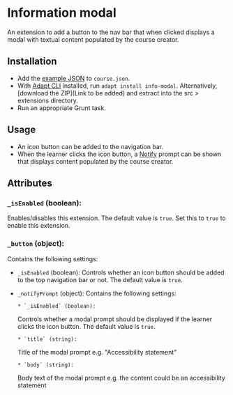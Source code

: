 # Information modal

An extension to add a button to the nav bar that when clicked displays a modal with textual content populated by the course creator.

## Installation

- Add the [example JSON](example.json) to `course.json`.
- With [Adapt CLI](https://github.com/adaptlearning/adapt-cli) installed, run `adapt install info-modal`. Alternatively, [download the ZIP](Link to be added) and extract into the src > extensions directory.
- Run an appropriate Grunt task.

## Usage

- An icon button can be added to the navigation bar.
- When the learner clicks the icon button, a [Notify](https://github.com/adaptlearning/adapt_framework/wiki/Core-modules#notify) prompt can be shown that displays content populated by the course creator.

## Attributes

### `_isEnabled` (boolean):

Enables/disables this extension. The default value is `true`. Set this to `true` to enable this extension.

### `_button` (object):

Contains the following settings:

- `_isEnabled` (boolean):
  Controls whether an icon button should be added to the top navigation bar or not. The default value is `true`.

- `_notifyPrompt` (object):
  Contains the following settings:

      * `_isEnabled` (boolean):

  Controls whether a modal prompt should be displayed if the learner clicks the icon button. The default value is `true`.

      * `title` (string):

  Title of the modal prompt e.g. "Accessibility statement"

      * `body` (string):

  Body text of the modal prompt e.g. the content could be an accessibility statement
